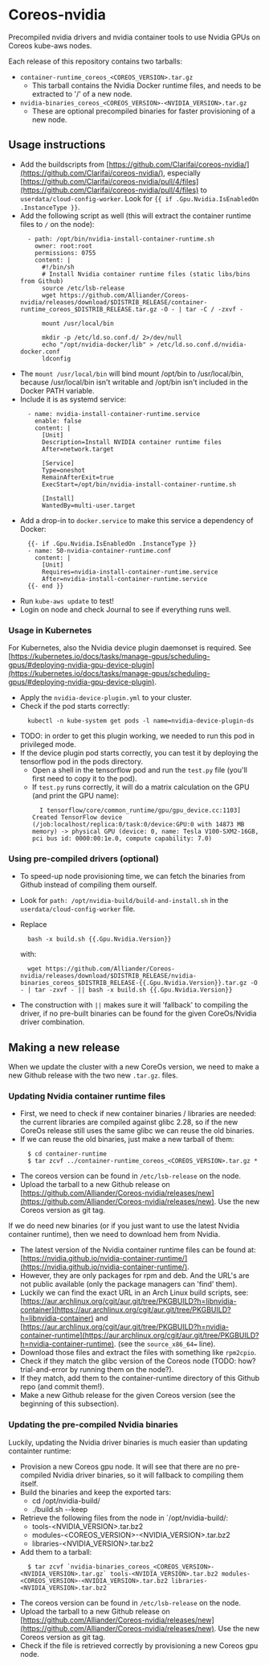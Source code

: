 # Coreos-nvidia

Precompiled nvidia drivers and nvidia container tools to use Nvidia GPUs on Coreos kube-aws nodes.

Each release of this repository contains two tarballs:
- `container-runtime_coreos_<COREOS_VERSION>.tar.gz`
    - This tarball contains the Nvidia Docker runtime files, and needs to be extracted to '/' of a new node.
- `nvidia-binaries_coreos_<COREOS_VERSION>-<NVIDIA_VERSION>.tar.gz`
    - These are optional precompiled binaries for faster provisioning of a new node.

## Usage instructions

- Add the buildscripts from [https://github.com/Clarifai/coreos-nvidia/](https://github.com/Clarifai/coreos-nvidia/), especially [https://github.com/Clarifai/coreos-nvidia/pull/4/files](https://github.com/Clarifai/coreos-nvidia/pull/4/files) to `userdata/cloud-config-worker`. Look for `{{ if .Gpu.Nvidia.IsEnabledOn .InstanceType }}`.
- Add the following script as well (this will extract the container runtime files to `/` on the node):
  ```
    - path: /opt/bin/nvidia-install-container-runtime.sh
      owner: root:root
      permissions: 0755
      content: |
        #!/bin/sh
        # Install Nvidia container runtime files (static libs/bins from Github)
        source /etc/lsb-release
        wget https://github.com/Alliander/Coreos-nvidia/releases/download/$DISTRIB_RELEASE/container-runtime_coreos_$DISTRIB_RELEASE.tar.gz -O - | tar -C / -zxvf -
  
        mount /usr/local/bin
  
        mkdir -p /etc/ld.so.conf.d/ 2>/dev/null
        echo "/opt/nvidia-docker/lib" > /etc/ld.so.conf.d/nvidia-docker.conf
        ldconfig
  ```
- The `mount /usr/local/bin` will bind mount /opt/bin to /usr/local/bin, because /usr/local/bin isn't writable and /opt/bin isn't included in the Docker PATH variable.
- Include it is as systemd service:
  ```
    - name: nvidia-install-container-runtime.service
      enable: false
      content: |
        [Unit]
        Description=Install NVIDIA container runtime files
        After=network.target
  
        [Service]
        Type=oneshot
        RemainAfterExit=true
        ExecStart=/opt/bin/nvidia-install-container-runtime.sh
  
        [Install]
        WantedBy=multi-user.target
  ```
- Add a drop-in to `docker.service` to make this service a dependency of Docker:
  ```
    {{- if .Gpu.Nvidia.IsEnabledOn .InstanceType }}
    - name: 50-nvidia-container-runtime.conf
      content: |
        [Unit]
        Requires=nvidia-install-container-runtime.service
        After=nvidia-install-container-runtime.service
    {{- end }}
  ```
- Run `kube-aws update` to test!
- Login on node and check Journal to see if everything  runs well.

### Usage in Kubernetes

For Kubernetes, also the Nvidia device plugin daemonset is required. See [https://kubernetes.io/docs/tasks/manage-gpus/scheduling-gpus/#deploying-nvidia-gpu-device-plugin](https://kubernetes.io/docs/tasks/manage-gpus/scheduling-gpus/#deploying-nvidia-gpu-device-plugin).

- Apply the `nvidia-device-plugin.yml` to your cluster.
- Check if the pod starts correctly:
  ```
    kubectl -n kube-system get pods -l name=nvidia-device-plugin-ds
  ```
- TODO: in order to get this plugin working, we needed to run this pod in privileged mode. 
- If the device plugin pod starts correctly, you can test it by deploying the tensorflow pod in the pods directory. 
    - Open a shell in the tensorflow pod and run the `test.py` file (you'll first need to copy it to the pod).
    - If `test.py` runs correctly, it will do a matrix calculation on the GPU (and print the GPU name):
      ```
        I tensorflow/core/common_runtime/gpu/gpu_device.cc:1103] Created TensorFlow device (/job:localhost/replica:0/task:0/device:GPU:0 with 14873 MB memory) -> physical GPU (device: 0, name: Tesla V100-SXM2-16GB, pci bus id: 0000:00:1e.0, compute capability: 7.0)
      ```

### Using pre-compiled drivers (optional)
- To speed-up node provisioning time, we can fetch the binaries from Github instead of compiling them ourself.
- Look for `path: /opt/nvidia-build/build-and-install.sh` in the `userdata/cloud-config-worker` file.
- Replace 
  ``` 
    bash -x build.sh {{.Gpu.Nvidia.Version}}
  ```

  with:

  ```
    wget https://github.com/Alliander/Coreos-nvidia/releases/download/$DISTRIB_RELEASE/nvidia-binaries_coreos_$DISTRIB_RELEASE-{{.Gpu.Nvidia.Version}}.tar.gz -O - | tar -zxvf - || bash -x build.sh {{.Gpu.Nvidia.Version}}
  ```
- The construction with `||` makes sure it will 'fallback' to compiling the driver, if no pre-built binaries can be found for the given CoreOs/Nvidia driver combination.

## Making a new release

When we update the cluster with a new CoreOs version, we need to make a new Github release with the two new `.tar.gz`. files.

### Updating Nvidia container runtime files
- First, we need to check if new container binaries / libraries are needed: the current libraries are compiled against glibc 2.28, so if the new CoreOs release still uses the same glibc we can reuse the old binaries.
- If we can reuse the old binaries, just make a new tarball of them:
  ```
    $ cd container-runtime
    $ tar zcvf ../container-runtime_coreos_<COREOS_VERSION>.tar.gz *
  ```
- The coreos version can be found in `/etc/lsb-release` on the node.
- Upload the tarball to a new Github release on [https://github.com/Alliander/Coreos-nvidia/releases/new](https://github.com/Alliander/Coreos-nvidia/releases/new). Use the new Coreos version as git tag.

If we do need new binaries (or if you just want to use the latest Nvidia container runtime), then we need to download hem from Nvidia.
- The latest version of the Nvidia container runtime files can be found at: [https://nvidia.github.io/nvidia-container-runtime/](https://nvidia.github.io/nvidia-container-runtime/).
- However, they are only packages for rpm and deb. And the URL's are not public available (only the package managers can 'find' them).
- Luckily we can find the exact URL in an Arch Linux build scripts, see: [https://aur.archlinux.org/cgit/aur.git/tree/PKGBUILD?h=libnvidia-container](https://aur.archlinux.org/cgit/aur.git/tree/PKGBUILD?h=libnvidia-container) and [https://aur.archlinux.org/cgit/aur.git/tree/PKGBUILD?h=nvidia-container-runtime](https://aur.archlinux.org/cgit/aur.git/tree/PKGBUILD?h=nvidia-container-runtime). (see the `source_x86_64=` line).
- Download those files and extract the files with something like `rpm2cpio`.
- Check if they match the glibc version of the Coreos node (TODO: how? trial-and-error by running them on the node?).
- If they match, add them to the container-runtime directory of this Github repo (and commit them!).
- Make a new Github release for the given Coreos version (see the beginning of this subsection).

### Updating the pre-compiled Nvidia binaries
Luckily, updating the Nvidia driver binaries is much easier than updating containter runtime:

- Provision a new Coreos gpu node. It will see that there are no pre-compiled Nvidia driver binaries, so it will fallback to compiling them itself.
- Build the binaries and keep the exported tars:
    - cd /opt/nvidia-build/
    - ./build.sh --keep
- Retrieve the following files from the node in `/opt/nvidia-build/:
    - tools-<NVIDIA_VERSION>.tar.bz2
    - modules-<COREOS_VERSION>-<NVIDIA_VERSION>.tar.bz2
    - libraries-<NVIDIA_VERSION>.tar.bz2
- Add them to a tarball:
  ```
    $ tar zcvf `nvidia-binaries_coreos_<COREOS_VERSION>-<NVIDIA_VERSION>.tar.gz` tools-<NVIDIA_VERSION>.tar.bz2 modules-<COREOS_VERSION>-<NVIDIA_VERSION>.tar.bz2 libraries-<NVIDIA_VERSION>.tar.bz2
  ```
- The coreos version can be found in `/etc/lsb-release` on the node.
- Upload the tarball to a new Github release on [https://github.com/Alliander/Coreos-nvidia/releases/new](https://github.com/Alliander/Coreos-nvidia/releases/new). Use the new Coreos version as git tag.
- Check if the file is retrieved correctly by provisioning a  new Coreos gpu node.

<!-- vim: set ts=4 sw=4 et: -->
